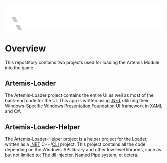 ![Artemis](https://github.com/ArtemisDevGroup/Artemis-Resources/blob/main/Text/ArtemisWithLogo.png)
# Overview
This repostitory contains two projects used for loading the Artemis Module into the game.

## Artemis-Loader
The Artemis-Loader project contains the entire UI as well as most of the back-end code for the UI.
This app is written using [.NET](https://dotnet.microsoft.com/en-us/) utilizing their Windows-Specific [Windows Presentation Foundation](https://github.com/dotnet/wpf) UI framework in XAML and C#.

## Artemis-Loader-Helper
The Artemis-Loader-Helper project is a helper project for the Loader, written as a [.NET](https://dotnet.microsoft.com/en-us/) C++/[CLI](https://learn.microsoft.com/en-us/cpp/dotnet/dotnet-programming-with-cpp-cli-visual-cpp) project.
This project contains all the code depending on the Windows-API library and other low level libraries, such as but not limited to; The dll injector, Named Pipe system, et cetera.
